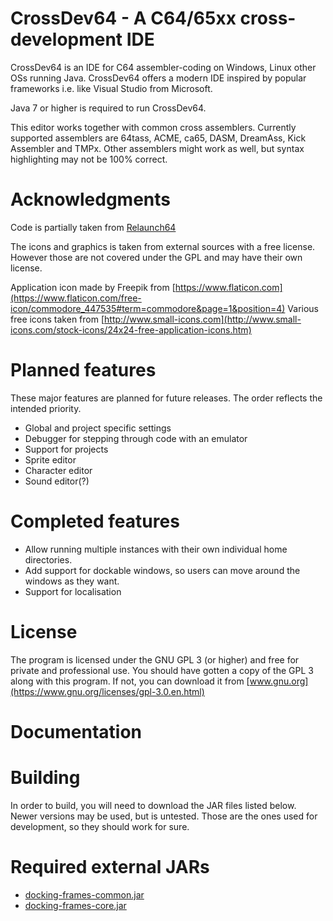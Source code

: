 # CrossDev64 - A C64/65xx cross-development IDE

CrossDev64 is an IDE for C64 assembler-coding on Windows, Linux other OSs running Java.
CrossDev64 offers a modern IDE inspired by popular frameworks i.e. like Visual Studio from Microsoft.

Java 7 or higher is required to run CrossDev64.  

This editor works together with common cross assemblers. Currently supported assemblers are 64tass, ACME, ca65, DASM, DreamAss, Kick Assembler and TMPx. Other assemblers might work as well, but syntax highlighting may not be 100% correct.

# Acknowledgments

Code is partially taken from [Relaunch64](https://github.com/sjPlot/Relaunch64)  

The icons and graphics is taken from external sources with a free license. However those are not covered under the GPL and may have their own license.

Application icon made by Freepik from [https://www.flaticon.com](https://www.flaticon.com/free-icon/commodore_447535#term=commodore&page=1&position=4)
Various free icons taken from [http://www.small-icons.com](http://www.small-icons.com/stock-icons/24x24-free-application-icons.htm)

# Planned features

These major features are planned for future releases. The order reflects the intended priority.

* Global and project specific settings
* Debugger for stepping through code with an emulator
* Support for projects
* Sprite editor
* Character editor
* Sound editor(?)

# Completed features

* Allow running multiple instances with their own individual home directories.
* Add support for dockable windows, so users can move around the windows as they want.
* Support for localisation

# License

The program is licensed under the GNU GPL 3 (or higher) and free for private and professional use. You should have gotten a copy of the GPL 3 along with this program. If not, you can download it from [www.gnu.org](https://www.gnu.org/licenses/gpl-3.0.en.html)  

# Documentation


# Building

In order to build, you will need to download the JAR files listed below. Newer versions may be used, but is 
untested. Those are the ones used for development, so they should work for sure.

# Required external JARs

* [docking-frames-common.jar](http://www.docking-frames.org/)
* [docking-frames-core.jar](http://www.docking-frames.org/)

